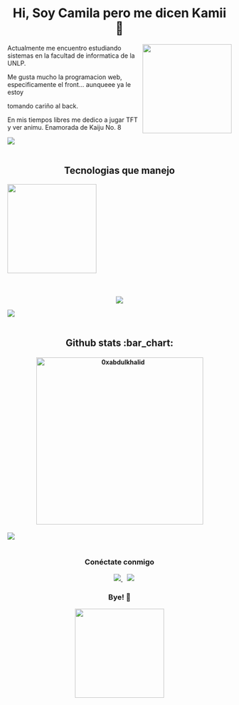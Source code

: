<h1 align="center">Hi, Soy Camila pero me dicen Kamii 🖤</h1> 
<img width="200" align="right" src="https://media.tenor.com/8mWSxAzIAnkAAAAi/tkthao219-bubududu.gif"></img>
</h2>
<p>
  
  Actualmente me encuentro estudiando sistemas en la facultad de informatica de la UNLP.

  Me gusta mucho la programacion web, especificamente el front... aunqueee ya le estoy 
  
  tomando cariño al back.

  En mis tiempos libres me dedico a jugar TFT y ver animu. Enamorada de Kaiju No. 8
</p>

<img src="https://user-images.githubusercontent.com/73097560/115834477-dbab4500-a447-11eb-908a-139a6edaec5c.gif"><br><br>

<h2 align="center">Tecnologias que manejo</h2>
<img width="200" align="left" src="https://media.tenor.com/tLQNV1ygf6gAAAAi/mimibubu.gif">


<p align="center" style="padding-top: 50%;">
  <a href="https://skillicons.dev">
    <img align="center" src="https://skillicons.dev/icons?i=angular,bootstrap,firebase,css,github,html,js,mongodb,mysql,nodejs,vscode=14" />
  </a>
</p>

<img src="https://user-images.githubusercontent.com/73097560/115834477-dbab4500-a447-11eb-908a-139a6edaec5c.gif"><br><br>

<h2 align="center">Github stats :bar_chart:</h2>
<div> 
 <h4 align="center"> <img src="https://github-readme-stats.vercel.app/api/top-langs?username=CamilaCatalini&show_icons=true&locale=en&layout=compact&line_height=20&title_color=7A7ADB&icon_color=2234AE&text_color=D3D3D3&bg_color=0,000000,130F40" width="375"  alt="0xabdulkhalid"/></h4> 
</div>

<img src="https://user-images.githubusercontent.com/73097560/115834477-dbab4500-a447-11eb-908a-139a6edaec5c.gif"><br><br>

<h3 align="center" > Conéctate conmigo </h3>
<p align="center">
<div align="center"  class="icons-social" style="margin-left: 10px;">
        <a style="margin-left: 10px;"  target="_blank" href="https://www.linkedin.com/in/melencinas/">
          <img src="https://img.icons8.com/doodle/40/000000/linkedin--v2.png">
        </a>
        <a style="margin-left: 10px;" target="_blank" href="https://www.instagram.com/kamii_ctln/">
			    <img src="https://img.icons8.com/doodle/40/000000/instagram-new--v2.png">
        </a>
</div>
</p>
<h3 align="center" > Bye! 🖤</h3>
<p  align="center" >
  <img align="center" src="https://media.tenor.com/TlCA8GijQY0AAAAi/bubu-bubu-dudu.gif" height="200px" width="200px"><br><br>
</p>

